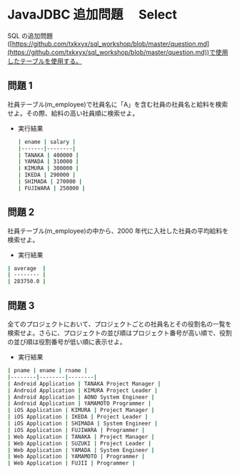 # JavaJDBC 追加問題　 Select

SQL の追加問題([https://github.com/txkxyx/sql_workshop/blob/master/question.md](https://github.com/txkxyx/sql_workshop/blob/master/question.md))で使用したテーブルを使用する。

## 問題 1

社員テーブル(m_employee)で社員名に「A」を含む社員の社員名と給料を検索せよ。その際、給料の高い社員順に検索せよ。

- 実行結果

  ```bash
  | ename | salary |
  |-------|--------|
  | TANAKA | 400000 |
  | YAMADA | 310000 |
  | KIMURA | 300000 |
  | IKEDA | 290000 |
  | SHIMADA | 270000 |
  | FUJIWARA | 250000 |
  ```

## 問題 2

社員テーブル(m_employee)の中から、2000 年代に入社した社員の平均給料を検索せよ。

- 実行結果

```bash
| average  |
| -------- |
| 283750.0 |
```

## 問題 3

全てのプロジェクトにおいて、プロジェクトごとの社員名とその役割名の一覧を検索せよ。さらに、プロジェクトの並び順はプロジェクト番号が高い順で、役割の並び順は役割番号が低い順に表示せよ。

- 実行結果

```bash
| pname | ename | rname |
|--------|--------|--------|
| Android Application | TANAKA Project Manager |
| Android Application | KIMURA Project Leader |
| Android Application | AONO System Engineer |
| Android Application | YAMAMOTO Programmer |
| iOS Application | KIMURA | Project Manager |
| iOS Application | IKEDA | Project Leader |
| iOS Application | SHIMADA | System Engineer |
| iOS Application | FUJIWARA | Programmer |
| Web Application | TANAKA | Project Manager |
| Web Application | SUZUKI | Project Leader |
| Web Application | YAMADA | System Engineer |
| Web Application | YAMAMOTO | Programmer |
| Web Application | FUJII | Programmer |
```
